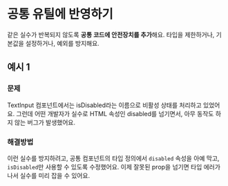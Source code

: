 # 공통 유틸에 반영하기
같은 실수가 반복되지 않도록 **공통 코드에 안전장치를 추가**해요. 타입을 제한하거나, 기본값을 설정하거나, 예외를 방지해요.

## 예시 1
### 문제
 TextInput 컴포넌트에서는 isDisabled라는 이름으로 비활성 상태를 처리하고 있었어요. 그런데 어떤 개발자가 실수로 HTML 속성인 disabled를 넘기면서, 아무 동작도 하지 않는 버그가 발생했어요.

### 해결방법
이런 실수를 방지하려고, 공통 컴포넌트의 타입 정의에서 `disabled` 속성을 아예 막고, `isDisabled`만 사용할 수 있도록 수정했어요. 이제 잘못된 prop을 넘기면 타입 에러가 나서 실수를 미리 잡을 수 있어요.
